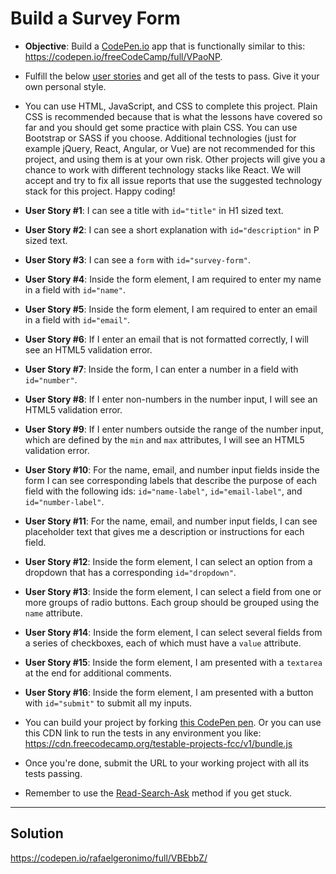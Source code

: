 # Build a Survey Form

- **Objective**: Build a [CodePen.io](https://codepen.io/) app that is functionally similar to this: https://codepen.io/freeCodeCamp/full/VPaoNP.

- Fulfill the below [user stories](https://en.wikipedia.org/wiki/User_story) and get all of the tests to pass. Give it your own personal style.

- You can use HTML, JavaScript, and CSS to complete this project. Plain CSS is recommended because that is what the lessons have covered so far and you should get some practice with plain CSS. You can use Bootstrap or SASS if you choose. Additional technologies (just for example jQuery, React, Angular, or Vue) are not recommended for this project, and using them is at your own risk. Other projects will give you a chance to work with different technology stacks like React. We will accept and try to fix all issue reports that use the suggested technology stack for this project. Happy coding!

- **User Story #1**: I can see a title with `id="title"` in H1 sized text.

- **User Story #2**: I can see a short explanation with `id="description"` in P sized text.

- **User Story #3**: I can see a `form` with `id="survey-form"`.

- **User Story #4**: Inside the form element, I am required to enter my name in a field with `id="name"`.

- **User Story #5**: Inside the form element, I am required to enter an email in a field with `id="email"`.

- **User Story #6**: If I enter an email that is not formatted correctly, I will see an HTML5 validation error.

- **User Story #7**: Inside the form, I can enter a number in a field with `id="number"`.

- **User Story #8**: If I enter non-numbers in the number input, I will see an HTML5 validation error.

- **User Story #9**: If I enter numbers outside the range of the number input, which are defined by the `min` and `max` attributes, I will see an HTML5 validation error.

- **User Story #10**: For the name, email, and number input fields inside the form I can see corresponding labels that describe the purpose of each field with the following ids: `id="name-label"`, `id="email-label"`, and `id="number-label"`.

- **User Story #11**: For the name, email, and number input fields, I can see placeholder text that gives me a description or instructions for each field.

- **User Story #12**: Inside the form element, I can select an option from a dropdown that has a corresponding `id="dropdown"`.

- **User Story #13**: Inside the form element, I can select a field from one or more groups of radio buttons. Each group should be grouped using the `name` attribute.

- **User Story #14**: Inside the form element, I can select several fields from a series of checkboxes, each of which must have a `value` attribute.

- **User Story #15**: Inside the form element, I am presented with a `textarea` at the end for additional comments.

- **User Story #16**: Inside the form element, I am presented with a button with `id="submit"` to submit all my inputs.

- You can build your project by forking [this CodePen pen](http://codepen.io/freeCodeCamp/pen/MJjpwO). Or you can use this CDN link to run the tests in any environment you like: https://cdn.freecodecamp.org/testable-projects-fcc/v1/bundle.js

- Once you're done, submit the URL to your working project with all its tests passing.

- Remember to use the [Read-Search-Ask](https://forum.freecodecamp.org/t/how-to-get-help-when-you-are-stuck/19514) method if you get stuck.

---

## Solution

https://codepen.io/rafaelgeronimo/full/VBEbbZ/
